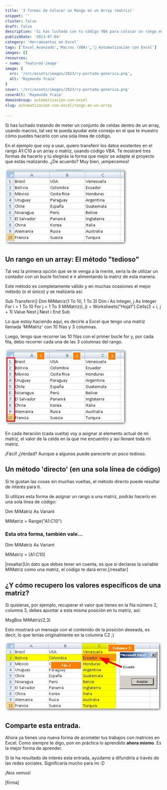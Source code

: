 ```yaml
---
title: '3 formas de Colocar un Rango en un Array (matriz)'
snippet: ''
cluster: false
draft: false 
description: 'Si has luchado con tu código VBA para colocar un rango en un array (matriz) tal vez este artículo te resulte de mucha utilidad.'
publishDate: '2013-07-04'
category: 'Herramientas en Excel'
tags: ['Excel Avanzado','Macros (VBA)','🤖 Automatización con Excel']
images: []
resources: 
- name: 'featured-image'
image: {
  src: '/src/assets/images/2023/ry-portada-generica.png',
  alt: 'Raymundo Ycaza'
}
cover: '/src/assets/images/2023/ry-portada-generica.png'
coverAlt: 'Raymundo Ycaza'
domainGroup: automatizacion-con-excel
slug: automatizacion-con-excel/rango-en-un-array

---
```


Si has luchado tratando de meter un conjunto de celdas dentro de un array, usando macros, tal vez te pueda ayudar este consejo en el que te muestro cómo puedes hacerlo con una sola línea de código.

En el ejemplo que voy a usar, quiero transferir los datos existentes en el rango A1:C10 a un array o matriz, usando código VBA. Te mostraré tres formas de hacerlo y tú elegirás la forma que mejor se adapte al proyecto que estás realizando. ¿De acuerdo? Muy bien, ¡empecemos!

[![Rango en un Array](/src/assets/images/2023/como-colocar-un-rango-en-un-array-000032.jpg)](http://raymundoycaza.com/wp-content/uploads/como-colocar-un-rango-en-un-array-000032.jpg)

## Un rango en un array: El método "tedioso"

Tal vez la primera opción que se te venga a la mente, seria la de utilizar un contador con un bucle for/next e ir alimentando la matriz de esta manera.

Este método es completamente válido y en muchas ocasiones el mejor método (o el único) y se realizaría así:

Sub Transferir()
Dim MiMatriz(1 To 10, 1 To 3)
Dim i As Integer, j As Integer
For i \= 1 To 10
For j \= 1 To 3
MiMatriz(i, j) \= Worksheets("Hoja1").Cells(3 + i, j + 1).Value
Next j
Next i
End Sub

Lo que estoy haciendo aquí, es decirle a Excel que tengo una matriz llamada 'MiMatriz' con 10 filas y 3 columnas.

Luego, tengo que recorrer las 10 filas con el primer bucle for y, por cada fila, debo recorrer cada una de las 3 columnas del rango.

[![Rango en un Array](/src/assets/images/2023/como-colocar-un-rango-en-un-array-000033.jpg)](http://raymundoycaza.com/wp-content/uploads/como-colocar-un-rango-en-un-array-000033.jpg)

En cada iteración (cada vuelta) voy a asignar al elemento actual de mi matriz, el valor de la celda en la que me encuentro y así llenaré toda mi matriz.

¡Fácil! ¿Verdad? Aunque a algunos puede parecerle un poco tedioso.

## Un método 'directo' (en una sola línea de código)

Si te gustan las cosas sin muchas vueltas, el método directo puede resultar de interés para ti.

Si utilizas esta forma de asignar un rango a una matriz, podrás hacerlo en una sola línea de código:

Dim MiMatriz As Variant

MiMatriz \= Range("A1:C10")

### Esta otra forma, también vale...

Dim MiMatriz As Variant

MiMatriz \= \[A1:C10\]

\[resaltar\]Un dato que debes tener en cuenta, es que si declaras la variable MiMatriz como una matriz, el código te dará error.\[/resaltar\]

## ¿Y cómo recupero los valores específicos de una matriz?

Si quisieras, por ejemplo, recuperar el valor que tienes en la fila número 2, columna 3, debes apuntar a esta misma posición en tu matriz, así:

MsgBox MiMatriz(2,3)

Esto mostrará un mensaje con el contenido de la posición deseada, es decir, lo que tenías originalmente en la columna C2 ;)

[![Rango en un Array](/src/assets/images/2023/como-colocar-un-rango-en-un-array-000034.jpg)](http://raymundoycaza.com/wp-content/uploads/como-colocar-un-rango-en-un-array-000034.jpg)

## Comparte esta entrada.

Ahora ya tienes una nueva forma de acometer tus trabajos con matrices en Excel. Como siempre te digo, pon en práctica lo aprendido **ahora mismo**. Es la mejor forma de aprender.

Si te ha resultado de interés esta entrada, ayúdame a difundirla a través de las redes sociales. Significaría mucho para mi :D

¡Nos vemos!

\[firma\]
